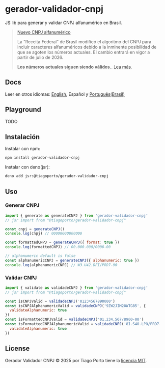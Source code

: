 # gerador-validador-cnpj

JS lib para generar y validar CNPJ alfanumérico en Brasil.

> [Nuevo CNPJ alfanumérico](https://tiagoporto.com/pt-br/blog/novo-cnpj-seu-codigo-esta-preparado-para-a-mudanca/)
>
> La “Receita Federal” de Brasil modificó el algoritmo del CNPJ para incluir
> caracteres alfanuméricos debido a la inminente posibilidad de que se agoten los
> números actuales. El cambio entrará en vigor a partir de julio de 2026.
>
> **Los números actuales siguen siendo válidos.**. [Lea más](https://github.com/tiagoporto/gerador-validador-cpf/issues/102).

## Docs

Leer en otros idiomas: [English](https://github.com/tiagoporto/gerador-validador-cpf/blob/main/packages/gerador-validador-cnpj/README.en.md), Español y [Português(Brasil)](https://github.com/tiagoporto/gerador-validador-cpf/blob/main/packages/gerador-validador-cnpj/README.md)

## Playground

TODO

## Instalación

Instalar con npm:

```bash
npm install gerador-validador-cnpj
```

Instalar con deno(jsr):

```bash
deno add jsr:@tiagoporto/gerador-validador-cnpj
```

## Uso

### Generar CNPJ

```js
import { generate as generateCNPJ } from 'gerador-validador-cnpj'
// jsr import from "@tiagoporto/gerador-validador-cnpj"

const cnpj = generateCNPJ()
console.log(cnpj) // 00000000000000

const formattedCNPJ = generateCNPJ({ format: true })
console.log(formattedCNPJ) // 00.000.000/0000-00

// alphanumeric default is false
const alphanumericCNPJ = generateCNPJ({ alphanumeric: true })
console.log(alphanumericCNPJ) // W3.U42.DFI/PRD7-00
```

### Validar CNPJ

```js
import { validate as validadeCNPJ } from 'gerador-validador-cnpj'
// jsr import from "@tiagoporto/gerador-validador-cnpj"

const isCNPJValid = validadeCNPJ('01234567890000')
const isCNPJAlphanumericValid = validadeCNPJ('9ZW2JIM2OWTG85', {
  validateAlphanumeric: true
})
const isFormattedCNPJValid = validadeCNPJ('01.234.567/8900-00')
const isFormattedCNPJAlphanumericValid = validadeCNPJ('8I.S4O.LPO/PRD7-81', {
  validateAlphanumeric: true
})
```

## License

Gerador Validador CNPJ © 2025 por Tiago Porto tiene la [licencia MIT](https://github.com/tiagoporto/gerador-validador-cpf/blob/main/LICENSE).
